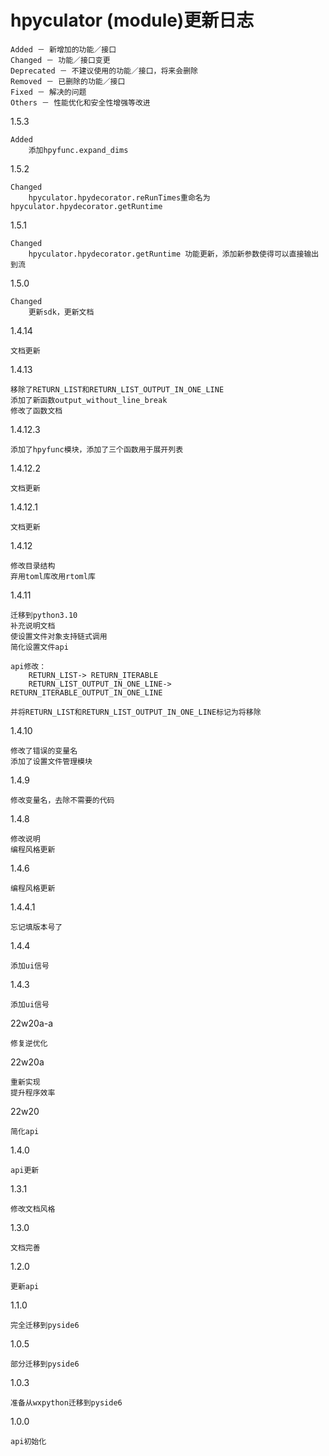 hpyculator (module)更新日志
====================================

    Added － 新增加的功能／接口
    Changed － 功能／接口变更
    Deprecated － 不建议使用的功能／接口，将来会删除
    Removed － 已删除的功能／接口
    Fixed － 解决的问题
    Others － 性能优化和安全性增强等改进

1.5.3

    Added
        添加hpyfunc.expand_dims

1.5.2

    Changed
        hpyculator.hpydecorator.reRunTimes重命名为hpyculator.hpydecorator.getRuntime

1.5.1

    Changed
        hpyculator.hpydecorator.getRuntime 功能更新，添加新参数使得可以直接输出到流

1.5.0

    Changed
        更新sdk，更新文档

1.4.14

    文档更新

1.4.13

    移除了RETURN_LIST和RETURN_LIST_OUTPUT_IN_ONE_LINE
    添加了新函数output_without_line_break
    修改了函数文档

1.4.12.3

    添加了hpyfunc模块，添加了三个函数用于展开列表

1.4.12.2

    文档更新

1.4.12.1
    
    文档更新

1.4.12

    修改目录结构
    弃用toml库改用rtoml库

1.4.11

    迁移到python3.10
    补充说明文档
    使设置文件对象支持链式调用
    简化设置文件api
    
    api修改：
        RETURN_LIST-> RETURN_ITERABLE
        RETURN_LIST_OUTPUT_IN_ONE_LINE-> RETURN_ITERABLE_OUTPUT_IN_ONE_LINE
    
    并将RETURN_LIST和RETURN_LIST_OUTPUT_IN_ONE_LINE标记为将移除

1.4.10
    
    修改了错误的变量名
    添加了设置文件管理模块

1.4.9

    修改变量名，去除不需要的代码

1.4.8
    
    修改说明
    编程风格更新

1.4.6

    编程风格更新

1.4.4.1

    忘记填版本号了

1.4.4

    添加ui信号

1.4.3

    添加ui信号

22w20a-a

    修复逆优化

22w20a

    重新实现
    提升程序效率

22w20
    
    简化api

1.4.0

    api更新

1.3.1

    修改文档风格

1.3.0

    文档完善

1.2.0

    更新api

1.1.0
    
    完全迁移到pyside6

1.0.5
    
    部分迁移到pyside6
    
1.0.3

    准备从wxpython迁移到pyside6

1.0.0

    api初始化
